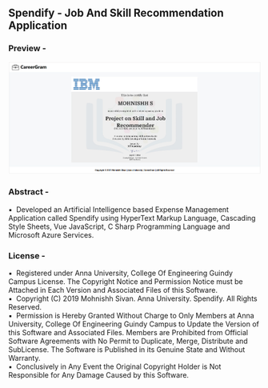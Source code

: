 <h2>Spendify - Job And Skill Recommendation Application</h2>

<h3>Preview -</h3>
<center><img src="Delete Now (1).png"></center>

<h3>Abstract -</h3>
▪ &nbsp;Developed an Artificial Intelligence based Expense Management Application called Spendify using HyperText Markup Language, Cascading Style Sheets, Vue JavaScript, C Sharp Programming Language and Microsoft Azure Services.<br/>

<h3>License -</h3>
▪️ &nbsp;Registered under Anna University, College Of Engineering Guindy Campus License. The Copyright Notice and Permission Notice must be Attached in Each Version and Associated Files of this Software.<br/>
▪️ &nbsp;Copyright (C) 2019 Mohnishh Sivan. Anna University. Spendify. All Rights Reserved.<br/>
▪️ &nbsp;Permission is Hereby Granted Without Charge to Only Members at Anna University, College Of Engineering Guindy Campus to Update the Version of this Software and Associated Files. Members are Prohibited from Official Software Agreements with No Permit to Duplicate, Merge, Distribute and SubLicense. The Software is Published in its Genuine State and Without Warranty.<br/>
▪️ &nbsp;Conclusively in Any Event the Original Copyright Holder is Not Responsible for Any Damage Caused by this Software.<br/>
